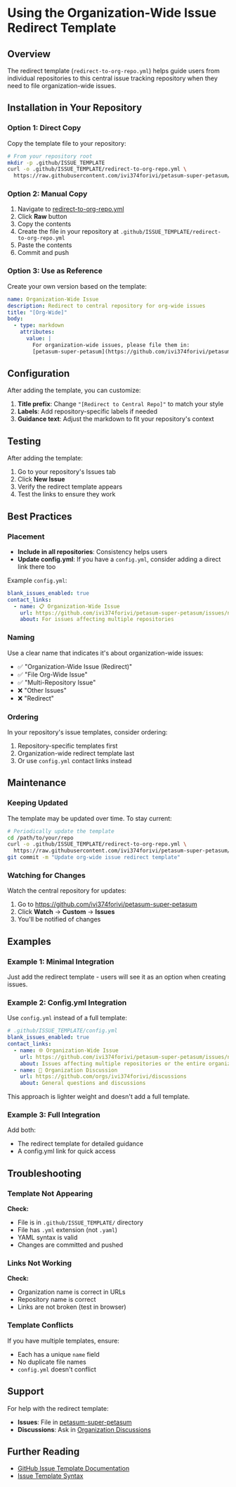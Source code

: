 # Using the Organization-Wide Issue Redirect Template

## Overview

The redirect template (`redirect-to-org-repo.yml`) helps guide users from individual repositories to this central issue tracking repository when they need to file organization-wide issues.

## Installation in Your Repository

### Option 1: Direct Copy

Copy the template file to your repository:

```bash
# From your repository root
mkdir -p .github/ISSUE_TEMPLATE
curl -o .github/ISSUE_TEMPLATE/redirect-to-org-repo.yml \
  https://raw.githubusercontent.com/ivi374forivi/petasum-super-petasum/main/.github/ISSUE_TEMPLATE/redirect-to-org-repo.yml
```

### Option 2: Manual Copy

1. Navigate to [redirect-to-org-repo.yml](./ISSUE_TEMPLATE/redirect-to-org-repo.yml)
2. Click **Raw** button
3. Copy the contents
4. Create the file in your repository at `.github/ISSUE_TEMPLATE/redirect-to-org-repo.yml`
5. Paste the contents
6. Commit and push

### Option 3: Use as Reference

Create your own version based on the template:

```yaml
name: Organization-Wide Issue
description: Redirect to central repository for org-wide issues
title: "[Org-Wide]"
body:
  - type: markdown
    attributes:
      value: |
        For organization-wide issues, please file them in:
        [petasum-super-petasum](https://github.com/ivi374forivi/petasum-super-petasum/issues/new/choose)
```

## Configuration

After adding the template, you can customize:

1. **Title prefix**: Change `"[Redirect to Central Repo]"` to match your style
2. **Labels**: Add repository-specific labels if needed
3. **Guidance text**: Adjust the markdown to fit your repository's context

## Testing

After adding the template:

1. Go to your repository's Issues tab
2. Click **New Issue**
3. Verify the redirect template appears
4. Test the links to ensure they work

## Best Practices

### Placement

- **Include in all repositories**: Consistency helps users
- **Update config.yml**: If you have a `config.yml`, consider adding a direct link there too

Example `config.yml`:
```yaml
blank_issues_enabled: true
contact_links:
  - name: 📋 Organization-Wide Issue
    url: https://github.com/ivi374forivi/petasum-super-petasum/issues/new/choose
    about: For issues affecting multiple repositories
```

### Naming

Use a clear name that indicates it's about organization-wide issues:
- ✅ "Organization-Wide Issue (Redirect)"
- ✅ "File Org-Wide Issue"
- ✅ "Multi-Repository Issue"
- ❌ "Other Issues"
- ❌ "Redirect"

### Ordering

In your repository's issue templates, consider ordering:
1. Repository-specific templates first
2. Organization-wide redirect template last
3. Or use `config.yml` contact links instead

## Maintenance

### Keeping Updated

The template may be updated over time. To stay current:

```bash
# Periodically update the template
cd /path/to/your/repo
curl -o .github/ISSUE_TEMPLATE/redirect-to-org-repo.yml \
  https://raw.githubusercontent.com/ivi374forivi/petasum-super-petasum/main/.github/ISSUE_TEMPLATE/redirect-to-org-repo.yml
git commit -m "Update org-wide issue redirect template"
```

### Watching for Changes

Watch the central repository for updates:
1. Go to https://github.com/ivi374forivi/petasum-super-petasum
2. Click **Watch** → **Custom** → **Issues**
3. You'll be notified of changes

## Examples

### Example 1: Minimal Integration

Just add the redirect template - users will see it as an option when creating issues.

### Example 2: Config.yml Integration

Use `config.yml` instead of a full template:

```yaml
# .github/ISSUE_TEMPLATE/config.yml
blank_issues_enabled: true
contact_links:
  - name: 🌐 Organization-Wide Issue
    url: https://github.com/ivi374forivi/petasum-super-petasum/issues/new/choose
    about: Issues affecting multiple repositories or the entire organization
  - name: 💬 Organization Discussion
    url: https://github.com/orgs/ivi374forivi/discussions
    about: General questions and discussions
```

This approach is lighter weight and doesn't add a full template.

### Example 3: Full Integration

Add both:
- The redirect template for detailed guidance
- A config.yml link for quick access

## Troubleshooting

### Template Not Appearing

**Check:**
- File is in `.github/ISSUE_TEMPLATE/` directory
- File has `.yml` extension (not `.yaml`)
- YAML syntax is valid
- Changes are committed and pushed

### Links Not Working

**Check:**
- Organization name is correct in URLs
- Repository name is correct
- Links are not broken (test in browser)

### Template Conflicts

If you have multiple templates, ensure:
- Each has a unique `name` field
- No duplicate file names
- `config.yml` doesn't conflict

## Support

For help with the redirect template:
- **Issues**: File in [petasum-super-petasum](https://github.com/ivi374forivi/petasum-super-petasum/issues)
- **Discussions**: Ask in [Organization Discussions](https://github.com/orgs/ivi374forivi/discussions)

## Further Reading

- [GitHub Issue Template Documentation](https://docs.github.com/en/communities/using-templates-to-encourage-useful-issues-and-pull-requests/configuring-issue-templates-for-your-repository)
- [Issue Template Syntax](https://docs.github.com/en/communities/using-templates-to-encourage-useful-issues-and-pull-requests/syntax-for-issue-forms)
